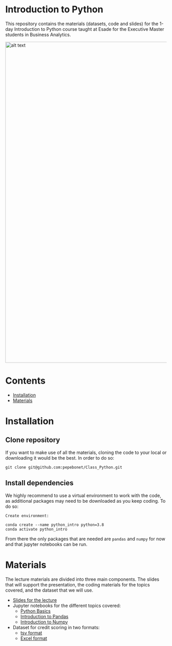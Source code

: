 # Introduction to Python 

This repository contains the materials (datasets, code and slides) for the 1-day Introduction to Python course taught at Esade for the Executive Master students in Business Analytics.

<img src="presentation/image_github.png" alt="alt text" width=1000 height="whatever">

# Contents
- [Installation](#Installation)
- [Materials](#Materials)        

# Installation
## Clone repository
If you want to make use of all the materials, cloning the code to your local or downloading it would be the best. In order to do so:

    git clone git@github.com:pepebonet/Class_Python.git

## Install dependencies
We highly recommend to use a virtual environment to work with the code, as additional packages may need to be downloaded as you keep coding. To do so: 

`Create environment:`

    conda create --name python_intro python=3.8
    conda activate python_intro

From there the only packages that are needed are `pandas` and `numpy` for now and that jupyter notebooks can be run. 

# Materials

The lecture materials are divided into three main components. The slides that will support the presentation, the coding materials for the topics covered, and the dataset that we will use. 

- [Slides for the lecture](presentation/Class_python_EMIBA.pdf)
- Jupyter notebooks for the different topics covered:
    - [Python Basics](scripts/Python_Basics.ipynb)
    - [Introduction to Pandas](scripts/Introduction_to_Pandas.ipynb)
    - [Introduction to Numpy](scripts/Introduction_to_Numpy.ipynb)
- Dataset for credit scoring in two formats: 
    - [tsv format](datasets/Dataset_credit_scoring.tsv)
    - [Excel format](datasets/Dataset_credit_scoring.xlsx)